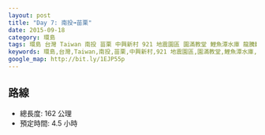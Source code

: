 ```yaml
---
layout: post
title: "Day 7: 南投➟苗栗"
date: 2015-09-18
category: 環島
tags: 環島 台灣 Taiwan 南投 苗栗 中興新村 921 地震園區 園滿教堂 鯉魚潭水庫 龍騰斷橋 勝興車站 南庄老街
keywords: 環島,台灣,Taiwan,南投,苗栗,中興新村,921 地震園區,園滿教堂,鯉魚潭水庫,龍騰斷橋,勝興車站,南庄老街
google_map: http://bit.ly/1EJP55p
---
```


## 路線

- 總長度: 162 公理
- 預定時間: 4.5 小時
